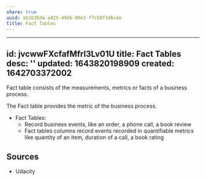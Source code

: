 ```yaml
---
share: true
uuid: ab1b3bda-a425-49db-80e1-f7cb8f3d6cee
title: Fact Tables
---
```

---
id: jvcwwFXcfafMfrl3Lv01U
title: Fact Tables
desc: ''
updated: 1643820198909
created: 1642703372002
---

Fact table consists of the measurements, metrics or facts of a business process.

The Fact table provides the metric of the business process.


* Fact Tables:
  * Record business events, like an order, a phone call, a book review
  * Fact tables columns record events recorded in quantifiable metrics like quantity of an item, duration of a call, a book rating

## Sources

* Udacity